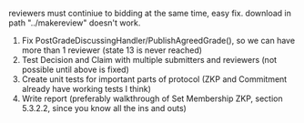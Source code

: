 reviewers must continiue to bidding at the same time, easy fix.
download in path "../makereview" doesn't work.

1. Fix PostGradeDiscussingHandler/PublishAgreedGrade(), so we can have more than 1 reviewer (state 13 is never reached)
2. Test Decision and Claim with multiple submitters and reviewers (not possible until above is fixed)
3. Create unit tests for important parts of protocol (ZKP and Commitment already have working tests I think)
4. Write report (preferably walkthrough of Set Membership ZKP, section 5.3.2.2, since you know all the ins and outs)